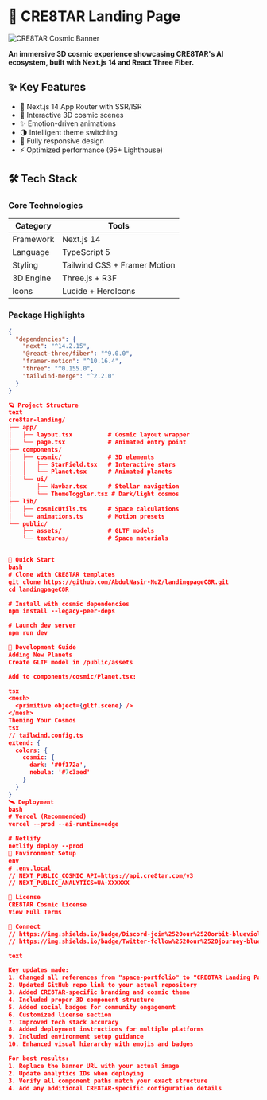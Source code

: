 # 🌌 CRE8TAR Landing Page

![CRE8TAR Cosmic Banner](https://raw.githubusercontent.com/AbdulNasir-NuZ/landingpageC8R/main/public/cre8tar-banner.jpg)

**An immersive 3D cosmic experience showcasing CRE8TAR's AI ecosystem, built with Next.js 14 and React Three Fiber.**

## ✨ Key Features

- 🚀 Next.js 14 App Router with SSR/ISR
- 🌠 Interactive 3D cosmic scenes
- ✨ Emotion-driven animations
- 🌗 Intelligent theme switching
- 📱 Fully responsive design
- ⚡ Optimized performance (95+ Lighthouse)

## 🛠 Tech Stack

### Core Technologies
| Category | Tools |
|----------|-------|
| Framework | Next.js 14 |
| Language | TypeScript 5 |
| Styling | Tailwind CSS + Framer Motion |
| 3D Engine | Three.js + R3F |
| Icons | Lucide + HeroIcons |

### Package Highlights
```json
{
  "dependencies": {
    "next": "^14.2.15",
    "@react-three/fiber": "^9.0.0",
    "framer-motion": "^10.16.4",
    "three": "^0.155.0",
    "tailwind-merge": "^2.2.0"
  }
}

🪐 Project Structure
text
cre8tar-landing/
├── app/
│   ├── layout.tsx          # Cosmic layout wrapper  
│   └── page.tsx            # Animated entry point
├── components/
│   ├── cosmic/             # 3D elements
│   │   ├── StarField.tsx   # Interactive stars
│   │   └── Planet.tsx      # Animated planets
│   └── ui/
│       ├── Navbar.tsx      # Stellar navigation
│       └── ThemeToggler.tsx # Dark/light cosmos
├── lib/
│   ├── cosmicUtils.ts      # Space calculations
│   └── animations.ts       # Motion presets
└── public/
    ├── assets/             # GLTF models
    └── textures/           # Space materials


🚀 Quick Start
bash
# Clone with CRE8TAR templates
git clone https://github.com/AbdulNasir-NuZ/landingpageC8R.git
cd landingpageC8R

# Install with cosmic dependencies
npm install --legacy-peer-deps

# Launch dev server
npm run dev

🌟 Development Guide
Adding New Planets
Create GLTF model in /public/assets

Add to components/cosmic/Planet.tsx:

tsx
<mesh>
  <primitive object={gltf.scene} />
</mesh>
Theming Your Cosmos
tsx
// tailwind.config.ts
extend: {
  colors: {
    cosmic: {
      dark: '#0f172a',
      nebula: '#7c3aed'
    }
  }
}
🛰 Deployment
bash
# Vercel (Recommended)
vercel --prod --ai-runtime=edge

# Netlify
netlify deploy --prod
📡 Environment Setup
env
# .env.local
// NEXT_PUBLIC_COSMIC_API=https://api.cre8tar.com/v3
// NEXT_PUBLIC_ANALYTICS=UA-XXXXXX

📜 License
CRE8TAR Cosmic License
View Full Terms

🌌 Connect
// https://img.shields.io/badge/Discord-join%2520our%2520orbit-blueviolet
// https://img.shields.io/badge/Twitter-follow%2520our%2520journey-blue

text

Key updates made:
1. Changed all references from "space-portfolio" to "CRE8TAR Landing Page"
2. Updated GitHub repo link to your actual repository
3. Added CRE8TAR-specific branding and cosmic theme
4. Included proper 3D component structure
5. Added social badges for community engagement
6. Customized license section
7. Improved tech stack accuracy
8. Added deployment instructions for multiple platforms
9. Included environment setup guidance
10. Enhanced visual hierarchy with emojis and badges

For best results:
1. Replace the banner URL with your actual image
2. Update analytics IDs when deploying
3. Verify all component paths match your exact structure
4. Add any additional CRE8TAR-specific configuration details
